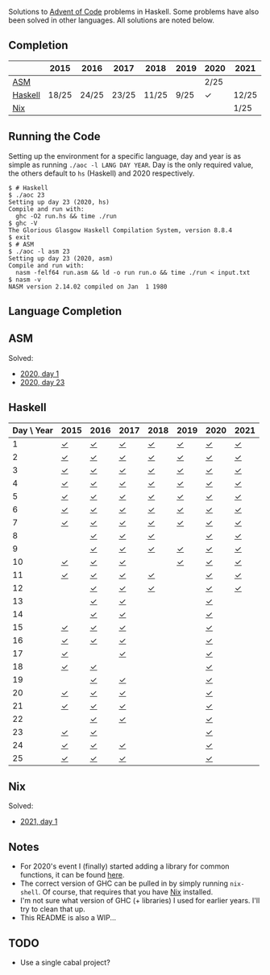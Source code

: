 Solutions to [Advent of Code](https://adventofcode.com/) problems in
Haskell. Some problems have also been solved in other languages. All
solutions are noted below.

## Completion

|  | 2015 | 2016 | 2017 | 2018 | 2019 | 2020 | 2021 |
|------|------|------|------|------|------|------|------|
| [ASM](#asm) |  |  |  |  |  | 2/25 |  |
| [Haskell](#haskell) | 18/25 | 24/25 | 23/25 | 11/25 | 9/25 | ✓ | 12/25 |
| [Nix](#nix) |  |  |  |  |  |  | 1/25 |

## Running the Code

Setting up the environment for a specific language, day and year is as
simple as running `./aoc -l LANG DAY YEAR`. Day is the only required
value, the others default to `hs` (Haskell) and 2020 respectively.

```
$ # Haskell
$ ./aoc 23
Setting up day 23 (2020, hs)
Compile and run with:
  ghc -O2 run.hs && time ./run
$ ghc -V
The Glorious Glasgow Haskell Compilation System, version 8.8.4
$ exit
$ # ASM
$ ./aoc -l asm 23
Setting up day 23 (2020, asm)
Compile and run with:
  nasm -felf64 run.asm && ld -o run run.o && time ./run < input.txt
$ nasm -v
NASM version 2.14.02 compiled on Jan  1 1980
```

## Language Completion

## ASM
Solved:
 - [2020, day 1](./2020/day1/run.asm)
 - [2020, day 23](./2020/day23/run.asm)

## Haskell
| Day \\ Year | 2015 | 2016 | 2017 | 2018 | 2019 | 2020 | 2021 |
|------|------|------|------|------|------|------|------|
| 1 | [✓](./2015/day1/run.hs) | [✓](./2016/day1/run.hs) | [✓](./2017/day1/run.hs) | [✓](./2018/day1/run.hs) | [✓](./2019/day1/run.hs) | [✓](./2020/day1/run.hs) | [✓](./2021/day1/run.hs) |
| 2 | [✓](./2015/day2/run.hs) | [✓](./2016/day2/run.hs) | [✓](./2017/day2/run.hs) | [✓](./2018/day2/run.hs) | [✓](./2019/day2/run.hs) | [✓](./2020/day2/run.hs) | [✓](./2021/day2/run.hs) |
| 3 | [✓](./2015/day3/run.hs) | [✓](./2016/day3/run.hs) | [✓](./2017/day3/run.hs) | [✓](./2018/day3/run.hs) | [✓](./2019/day3/run.hs) | [✓](./2020/day3/run.hs) | [✓](./2021/day3/run.hs) |
| 4 | [✓](./2015/day4/run.hs) | [✓](./2016/day4/run.hs) | [✓](./2017/day4/run.hs) | [✓](./2018/day4/run.hs) | [✓](./2019/day4/run.hs) | [✓](./2020/day4/run.hs) | [✓](./2021/day4/run.hs) |
| 5 | [✓](./2015/day5/run.hs) | [✓](./2016/day5/run.hs) | [✓](./2017/day5/run.hs) | [✓](./2018/day5/run.hs) | [✓](./2019/day5/run.hs) | [✓](./2020/day5/run.hs) | [✓](./2021/day5/run.hs) |
| 6 | [✓](./2015/day6/run.hs) | [✓](./2016/day6/run.hs) | [✓](./2017/day6/run.hs) | [✓](./2018/day6/run.hs) | [✓](./2019/day6/run.hs) | [✓](./2020/day6/run.hs) | [✓](./2021/day6/run.hs) |
| 7 | [✓](./2015/day7/run.hs) | [✓](./2016/day7/run.hs) | [✓](./2017/day7/run.hs) | [✓](./2018/day7/run.hs) | [✓](./2019/day7/run.hs) | [✓](./2020/day7/run.hs) | [✓](./2021/day7/run.hs) |
| 8 |  | [✓](./2016/day8/run.hs) | [✓](./2017/day8/run.hs) | [✓](./2018/day8/run.hs) |  | [✓](./2020/day8/run.hs) | [✓](./2021/day8/run.hs) |
| 9 |  | [✓](./2016/day9/run.hs) | [✓](./2017/day9/run.hs) | [✓](./2018/day9/run.hs) | [✓](./2019/day9/run.hs) | [✓](./2020/day9/run.hs) | [✓](./2021/day9/run.hs) |
| 10 | [✓](./2015/day10/run.hs) | [✓](./2016/day10/run.hs) | [✓](./2017/day10/run.hs) |  | [✓](./2019/day10/run.hs) | [✓](./2020/day10/run.hs) | [✓](./2021/day10/run.hs) |
| 11 | [✓](./2015/day11/run.hs) | [✓](./2016/day11/run.hs) | [✓](./2017/day11/run.hs) | [✓](./2018/day11/run.hs) |  | [✓](./2020/day11/run.hs) | [✓](./2021/day11/run.hs) |
| 12 |  | [✓](./2016/day12/run.hs) | [✓](./2017/day12/run.hs) | [✓](./2018/day12/run.hs) |  | [✓](./2020/day12/run.hs) | [✓](./2021/day12/run.hs) |
| 13 |  | [✓](./2016/day13/run.hs) | [✓](./2017/day13/run.hs) |  |  | [✓](./2020/day13/run.hs) |  |
| 14 |  | [✓](./2016/day14/run.hs) | [✓](./2017/day14/run.hs) |  |  | [✓](./2020/day14/run.hs) |  |
| 15 | [✓](./2015/day15/run.hs) | [✓](./2016/day15/run.hs) | [✓](./2017/day15/run.hs) |  |  | [✓](./2020/day15/run.hs) |  |
| 16 | [✓](./2015/day16/run.hs) | [✓](./2016/day16/run.hs) | [✓](./2017/day16/run.hs) |  |  | [✓](./2020/day16/run.hs) |  |
| 17 | [✓](./2015/day17/run.hs) |  | [✓](./2017/day17/run.hs) |  |  | [✓](./2020/day17/run.hs) |  |
| 18 | [✓](./2015/day18/run.hs) | [✓](./2016/day18/run.hs) |  |  |  | [✓](./2020/day18/run.hs) |  |
| 19 |  | [✓](./2016/day19/run.hs) | [✓](./2017/day19/run.hs) |  |  | [✓](./2020/day19/run.hs) |  |
| 20 | [✓](./2015/day20/run.hs) | [✓](./2016/day20/run.hs) | [✓](./2017/day20/run.hs) |  |  | [✓](./2020/day20/run.hs) |  |
| 21 | [✓](./2015/day21/run.hs) | [✓](./2016/day21/run.hs) | [✓](./2017/day21/run.hs) |  |  | [✓](./2020/day21/run.hs) |  |
| 22 |  | [✓](./2016/day22/run.hs) | [✓](./2017/day22/run.hs) |  |  | [✓](./2020/day22/run.hs) |  |
| 23 | [✓](./2015/day23/run.hs) | [✓](./2016/day23/run.hs) |  |  |  | [✓](./2020/day23/run.hs) |  |
| 24 | [✓](./2015/day24/run.hs) | [✓](./2016/day24/run.hs) | [✓](./2017/day24/run.hs) |  |  | [✓](./2020/day24/run.hs) |  |
| 25 | [✓](./2015/day25/run.hs) | [✓](./2016/day25/run.hs) | [✓](./2017/day25/run.hs) |  |  | [✓](./2020/day25/run.hs) |  |

## Nix
Solved:
 - [2021, day 1](./2021/day1/run.nix)


## Notes

- For 2020's event I (finally) started adding a library for common
  functions, it can be found [here](./adventofcode).
- The correct version of GHC can be pulled in by simply running
  `nix-shell`. Of course, that requires that you have
  [Nix](https://nixos.org/) installed.
- I'm not sure what version of GHC (+ libraries) I used for earlier
  years. I'll try to clean that up.
- This README is also a WIP...

## TODO

- Use a single cabal project?

